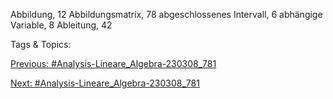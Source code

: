 Abbildung, 12
Abbildungsmatrix, 78
abgeschlossenes Intervall, 6
abhängige Variable, 8
Ableitung, 42

   Tags & Topics:
   

[Previous: #Analysis-Lineare_Algebra-230308_781](Analysis-Lineare_Algebra-230308_781.md)

[Next: #Analysis-Lineare_Algebra-230308_781](Analysis-Lineare_Algebra-230308_781.md)